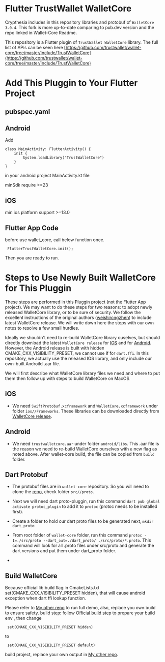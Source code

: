 # Flutter TrustWallet WalletCore

Crypthesia includes in this repository libraries and protobuf of `WalletCore 3.0.4`. This fork is more up-to-date comparing to pub.dev version and the repo linked in Wallet-Core Readme.

This repository is a Flutter plugin of `TrustWallet WalletCore` library. The full list of APIs can be seen here [https://github.com/trustwallet/wallet-core/tree/master/include/TrustWalletCore](https://github.com/trustwallet/wallet-core/tree/master/include/TrustWalletCore)

# Add This Pluggin to Your Flutter Project

## pubspec.yaml

## Android

Add

```
class MainActivity: FlutterActivity() {
    init {
        System.loadLibrary("TrustWalletCore")
    }
}
```

in your android project MainActivity.kt file

minSdk require >=23

## iOS

min ios platform support >=13.0

## Flutter App Code

before use wallet_core, call below function once.

```
 FlutterTrustWalletCore.init();
```

Then you are ready to run.

# Steps to Use Newly Built WalletCore for This Pluggin

These steps are performed in this Pluggin project (not the Flutter App project). We may want to do these steps for two reasons: to adopt newly released WalletCore library, or to be sure of security. We follow the excellent instructions of the original authors ([weishirongzhen](https://github.com/weishirongzhen/flutter_trust_wallet_core_lib_include)) to include latest WalletCore release. We will write down here the steps with our own notes to resolve a few small hurdles.

Ideally we shouldn't need to re-build WalletCore library ouselves, but should directly download the latest `WalletCore release` for [IOS](https://github.com/trustwallet/wallet-core/releases) and for [Android](https://github.com/trustwallet/wallet-core/packages/700258). However, the Android release is built with hidden CMAKE_CXX_VISIBILITY_PRESET, we cannot use if for `dart.ffi`. In this repository, we actually use the released IOS library, and only include our own-built Androild .aar file.

We will first describe what WalletCore library files we need and where to put them then follow up with steps to build WalletCore on MacOS.

## iOS

- We need `SwiftProtobuf.xcframework` and `WalletCore.xcframework` under folder `ios//Frameworks`. These libraries can be downloaded directly from [WalletCore release](https://github.com/trustwallet/wallet-core/releases).

## Android

- We need `trustwalletcore.aar` under folder `android/libs`. This .aar file is the reason we need to re-build WalletCore ourselves with a new flag as noted above. After wallet-core build, the file can be copied from `build` folder.

## Dart Protobuf

- The protobuf files are in `wallet-core` repository. So you will need to clone the [repo](https://github.com/trustwallet/wallet-core), check folder `src//proto`.

- Next we will need dart proto-pluggin, run this command `dart pub global activate protoc_plugin` to add it to `protoc` (protoc needs to be installed first).

- Create a folder to hold our dart proto files to be generated next, `mkdir dart_proto`

- From root folder of `wallet-core` folder, run this command `protoc -I=./src/proto --dart_out=./dart_proto/ ./src/proto/*.proto`. This command will look for all .proto files under src/proto and generate the dart versions and put them under dart_proto folder.

-

## Build WalletCore

Because official lib build flag in CmakeLists.txt set(CMAKE_CXX_VISIBILITY_PRESET hidden), that will cause android exception when dart ffi lookup function.

Please refer to [My other repo](https://github.com/weishirongzhen/flutter_trust_wallet_core_lib_include) to run full demo,
also, replace you own build to ensure safety.
build step: follow [Official build step](https://developer.trustwallet.com/wallet-core/developing-the-library/building) to prepare your build env , then change

```
 set(CMAKE_CXX_VISIBILITY_PRESET hidden)
```

to

```
 set(CMAKE_CXX_VISIBILITY_PRESET default)
```

build project, replace your own output in [My other repo](https://github.com/weishirongzhen/flutter_trust_wallet_core_lib_include).
